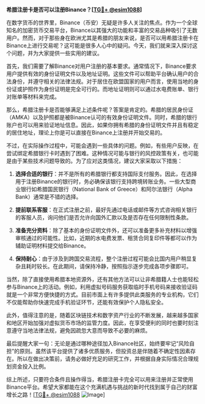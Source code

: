 **希腊注册卡是否可以注册Binance？[[TG💪+ @esim1088](https://t.me/s/esim1088)]**

在数字货币的世界里，Binance（币安）无疑是许多人关注的焦点。作为一个全球知名的加密货币交易平台，Binance以其强大的功能和丰富的交易品种吸引了无数用户。然而，对于那些身在欧洲尤其是希腊的朋友来说，是否可以用希腊注册卡在Binance上进行交易呢？这可能是很多人心中的疑问。今天，我们就来深入探讨这个问题，并为大家提供一些实用的建议。

首先，我们需要了解Binance对用户注册的基本要求。通常情况下，Binance要求用户提供有效的身份证明文件以及地址证明。这些文件可以帮助平台确认用户的合法身份，并遵守相关的法律法规。对于居住在欧盟国家的用户而言，使用当地的身份证或护照作为身份证明是完全可行的。而地址证明则可以通过水电费账单、银行对账单等材料来完成。

那么，希腊注册卡是否能够满足上述条件呢？答案是肯定的。希腊的居民身份证（AMKA）以及护照都是被Binance认可的有效身份证明文件。同时，希腊的银行账户也可以用来验证地址信息。因此，如果你拥有希腊的身份证明文件并且有稳定的居住地址，理论上你是可以直接在Binance上注册并开始交易的。

不过，在实际操作过程中，可能会遇到一些具体的问题。例如，有些用户反映，在尝试绑定希腊银行卡时遇到了困难。这种情况可能与银行的风控政策有关，也可能是由于某些技术问题导致的。为了应对这类情况，建议大家采取以下措施：

1. **选择合适的银行**：并不是所有的希腊银行都支持国际支付服务。因此，在选择用于注册Binance的银行时，务必确保该银行支持跨境转账业务。一些大型商业银行如希腊国民银行（National Bank of Greece）和阿尔法银行（Alpha Bank）通常是不错的选择。

2. **提前联系客服**：在正式注册之前，最好先通过电话或邮件等方式咨询相关银行的客服人员，询问他们是否允许向国外汇款以及是否存在任何限制性条款。

3. **准备充分资料**：除了基本的身份证明文件外，还可以准备更多补充材料以增强审核通过的可能性。比如，近期的水电费发票、租赁合同复印件等都可以作为辅助证明材料提交给Binance。

4. **保持耐心**：由于涉及到跨国交易流程，整个注册过程可能会比国内用户稍显复杂且耗时较长。在此期间，请保持冷静，按照指示逐步完成各项步骤即可。

当然，除了直接使用希腊本地资源外，还有其他方法可以让非希腊籍人士也能轻松参与Binance上的活动。例如，利用虚拟号码服务获取临时手机号码来接收验证码就是一个非常方便快捷的方式。目前市面上有许多提供此类服务的专业机构，它们不仅能帮助你快速完成手机验证环节，还能有效保护个人隐私安全。

此外，值得注意的是，随着区块链技术和数字资产行业的不断发展，越来越多国家和地区开始加强对虚拟货币市场的监管力度。因此，在享受便利的同时也要时刻注意遵守当地法律法规，避免因疏忽大意而导致不必要的麻烦。

最后提醒大家一句：无论是通过哪种途径加入Binance社区，始终要牢记“风险自担”的原则。虽然该平台提供了诸多优质服务，但投资总是伴随着不确定性因素存在。所以在做出决策前，请务必做好充足的研究工作，并根据自身实际情况合理规划资金投入比例。

综上所述，只要符合条件且操作得当，希腊注册卡完全可以用来注册并正常使用Binance平台。希望大家都能在这个充满机遇与挑战的新时代找到属于自己的财富增长之路！[[TG💪+ @esim1088](https://t.me/s/esim1088) ![Image](https://i.postimg.cc/4NQfJmqS/Snipaste-2025-05-13-00-14-12.png)]